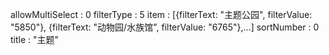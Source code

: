 allowMultiSelect
:
0
filterType
:
5
item
:
[{filterText: "主题公园", filterValue: "5850"}, {filterText: "动物园/水族馆", filterValue: "6765"},…]
sortNumber
:
0
title
:
"主题"